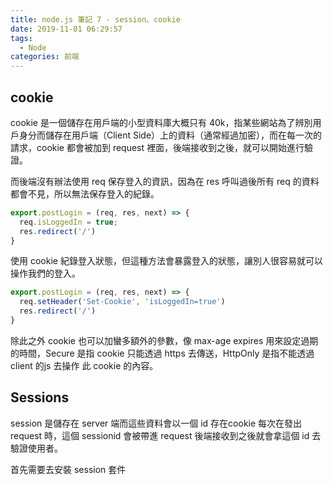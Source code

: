 ```yaml
---
title: node.js 筆記 7 - session、cookie
date: 2019-11-01 06:29:57
tags:
  - Node
categories: 前端
---
```


## cookie 
cookie 是一個儲存在用戶端的小型資料庫大概只有 40k，指某些網站為了辨別用戶身分而儲存在用戶端（Client Side）上的資料（通常經過加密），而在每一次的請求，cookie 都會被加到 request 裡面，後端接收到之後，就可以開始進行驗證。

而後端沒有辦法使用 req 保存登入的資訊，因為在 res 呼叫過後所有 req 的資料都會不見，所以無法保存登入的紀錄。

``` JavaScript
export.postLogin = (req, res, next) => {
  req.isLoggedIn = true;
  res.redirect('/') 
}
```

使用 cookie 紀錄登入狀態，但這種方法會暴露登入的狀態，讓別人很容易就可以操作我們的登入。

``` JavaScript
export.postLogin = (req, res, next) => {
  req.setHeader('Set-Cookie', 'isLoggedIn=true')
  res.redirect('/') 
}
```

除此之外 cookie 也可以加蠻多額外的參數，像 max-age  expires 用來設定過期的時間，Secure 是指 cookie 只能透過 https 去傳送，HttpOnly 是指不能透過 client 的js 去操作 此 cookie 的內容。

## Sessions
session 是儲存在 server 端而這些資料會以一個 id 存在cookie 每次在發出 request 時，這個 sessionid 會被帶進 request 後端接收到之後就會拿這個 id 去驗證使用者。

首先需要去安裝 session 套件